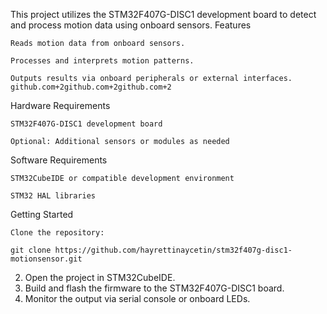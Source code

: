 This project utilizes the STM32F407G-DISC1 development board to detect and process motion data using onboard sensors.
Features

    Reads motion data from onboard sensors.

    Processes and interprets motion patterns.

    Outputs results via onboard peripherals or external interfaces.
    github.com+2github.com+2github.com+2

Hardware Requirements

    STM32F407G-DISC1 development board

    Optional: Additional sensors or modules as needed

Software Requirements

    STM32CubeIDE or compatible development environment

    STM32 HAL libraries

Getting Started

    Clone the repository:

    git clone https://github.com/hayrettinaycetin/stm32f407g-disc1-motionsensor.git


2. Open the project in STM32CubeIDE.
3. Build and flash the firmware to the STM32F407G-DISC1 board.
4. Monitor the output via serial console or onboard LEDs.
